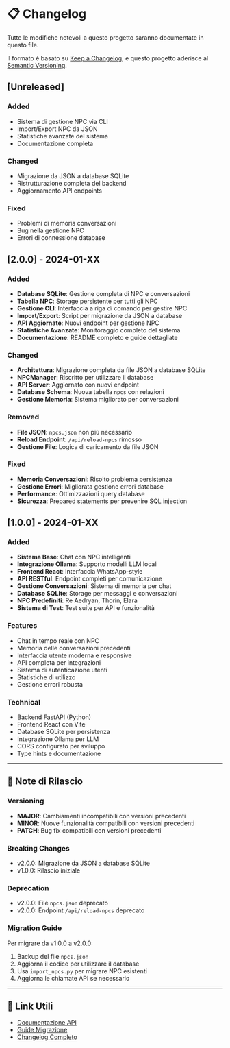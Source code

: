 # 📋 Changelog

Tutte le modifiche notevoli a questo progetto saranno documentate in questo file.

Il formato è basato su [Keep a Changelog](https://keepachangelog.com/en/1.0.0/),
e questo progetto aderisce al [Semantic Versioning](https://semver.org/spec/v2.0.0.html).

## [Unreleased]

### Added
- Sistema di gestione NPC via CLI
- Import/Export NPC da JSON
- Statistiche avanzate del sistema
- Documentazione completa

### Changed
- Migrazione da JSON a database SQLite
- Ristrutturazione completa del backend
- Aggiornamento API endpoints

### Fixed
- Problemi di memoria conversazioni
- Bug nella gestione NPC
- Errori di connessione database

## [2.0.0] - 2024-01-XX

### Added
- **Database SQLite**: Gestione completa di NPC e conversazioni
- **Tabella NPC**: Storage persistente per tutti gli NPC
- **Gestione CLI**: Interfaccia a riga di comando per gestire NPC
- **Import/Export**: Script per migrazione da JSON a database
- **API Aggiornate**: Nuovi endpoint per gestione NPC
- **Statistiche Avanzate**: Monitoraggio completo del sistema
- **Documentazione**: README completo e guide dettagliate

### Changed
- **Architettura**: Migrazione completa da file JSON a database SQLite
- **NPCManager**: Riscritto per utilizzare il database
- **API Server**: Aggiornato con nuovi endpoint
- **Database Schema**: Nuova tabella `npcs` con relazioni
- **Gestione Memoria**: Sistema migliorato per conversazioni

### Removed
- **File JSON**: `npcs.json` non più necessario
- **Reload Endpoint**: `/api/reload-npcs` rimosso
- **Gestione File**: Logica di caricamento da file JSON

### Fixed
- **Memoria Conversazioni**: Risolto problema persistenza
- **Gestione Errori**: Migliorata gestione errori database
- **Performance**: Ottimizzazioni query database
- **Sicurezza**: Prepared statements per prevenire SQL injection

## [1.0.0] - 2024-01-XX

### Added
- **Sistema Base**: Chat con NPC intelligenti
- **Integrazione Ollama**: Supporto modelli LLM locali
- **Frontend React**: Interfaccia WhatsApp-style
- **API RESTful**: Endpoint completi per comunicazione
- **Gestione Conversazioni**: Sistema di memoria per chat
- **Database SQLite**: Storage per messaggi e conversazioni
- **NPC Predefiniti**: Re Aedryan, Thorin, Elara
- **Sistema di Test**: Test suite per API e funzionalità

### Features
- Chat in tempo reale con NPC
- Memoria delle conversazioni precedenti
- Interfaccia utente moderna e responsive
- API completa per integrazioni
- Sistema di autenticazione utenti
- Statistiche di utilizzo
- Gestione errori robusta

### Technical
- Backend FastAPI (Python)
- Frontend React con Vite
- Database SQLite per persistenza
- Integrazione Ollama per LLM
- CORS configurato per sviluppo
- Type hints e documentazione

---

## 📝 Note di Rilascio

### Versioning
- **MAJOR**: Cambiamenti incompatibili con versioni precedenti
- **MINOR**: Nuove funzionalità compatibili con versioni precedenti
- **PATCH**: Bug fix compatibili con versioni precedenti

### Breaking Changes
- v2.0.0: Migrazione da JSON a database SQLite
- v1.0.0: Rilascio iniziale

### Deprecation
- v2.0.0: File `npcs.json` deprecato
- v2.0.0: Endpoint `/api/reload-npcs` deprecato

### Migration Guide
Per migrare da v1.0.0 a v2.0.0:
1. Backup del file `npcs.json`
2. Aggiorna il codice per utilizzare il database
3. Usa `import_npcs.py` per migrare NPC esistenti
4. Aggiorna le chiamate API se necessario

---

## 🔗 Link Utili

- [Documentazione API](https://github.com/tuousername/Npc_Bot/wiki/API)
- [Guide Migrazione](https://github.com/tuousername/Npc_Bot/wiki/Migration)
- [Changelog Completo](https://github.com/tuousername/Npc_Bot/releases) 
